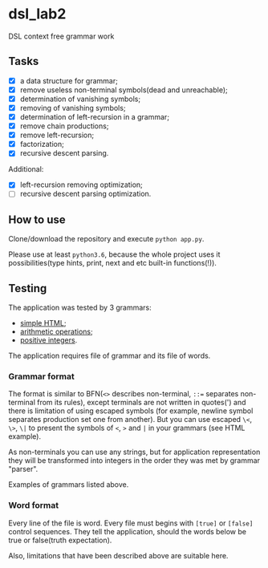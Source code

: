 # dsl_lab2
DSL context free grammar work

## Tasks

- [x] a data structure for grammar;
- [x] remove useless non-terminal symbols(dead and unreachable);
- [x] determination of vanishing symbols;
- [x] removing of vanishing symbols;
- [x] determination of left-recursion in a grammar;
- [x] remove chain productions;
- [x] remove left-recursion;
- [x] factorization;
- [x] recursive descent parsing.

Additional:
- [x] left-recursion removing optimization;
- [ ] recursive descent parsing optimization.

## How to use

Clone/download the repository and execute `python app.py`.

Please use at least `python3.6`, because the whole project uses it possibilities(type hints, print, next and etc built-in functions(!)).

## Testing

The application was tested by 3 grammars:

- [simple HTML](./test1);
- [arithmetic operations](./test2);
- [positive integers](./test3).

The application requires file of grammar and its file of words.

### Grammar format

The format is similar to BFN(`<>` describes non-terminal, `::=` separates non-terminal from its rules), except terminals are not written in quotes(') and there is limitation of using escaped symbols (for example, newline symbol separates production set one from another). But you can use escaped `\<`, `\>`, `\|` to present the symbols of `<`, `>` and `|` in your grammars (see HTML example).

As non-terminals you can use any strings, but for application representation they will be transformed into integers in the order they was met by grammar "parser".

Examples of grammars listed above.

### Word format

Every line of the file is word. Every file must begins with `[true]` or `[false]` control sequences. They tell the application, should the words below be true or false(truth expectation).

Also, limitations that have been described above are suitable here.
